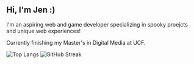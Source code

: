 ## Hi, I'm Jen :)

I'm an aspiring web and game developer specializing in spooky proejcts and unique web experiences! 

Currently finishing my Master's in Digital Media at UCF. 

![Top Langs](https://github-readme-stats.vercel.app/api/top-langs/?username=chickenjenders&layout=compact&theme=custom&bg_color=000000&title_color=FF0000&text_color=FFFFFF&icon_color=FF0000&border_color=333333)
![GitHub Streak](https://github-readme-streak-stats.herokuapp.com/?user=chickenjenders&theme=dark&background=000000&border=333333&fire=FF0000&ring=FFFFFF)

